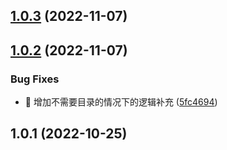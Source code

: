 

## [1.0.3](https://github.com/Gu1st/harexs-tp/compare/1.0.2...1.0.3) (2022-11-07)

## [1.0.2](https://github.com/Gu1st/harexs-tp/compare/1.0.1...1.0.2) (2022-11-07)


### Bug Fixes

* 🐛 增加不需要目录的情况下的逻辑补充 ([5fc4694](https://github.com/Gu1st/harexs-tp/commit/5fc4694e134f08b0e337f59beba9d8a5f6b3e9be))

## 1.0.1 (2022-10-25)